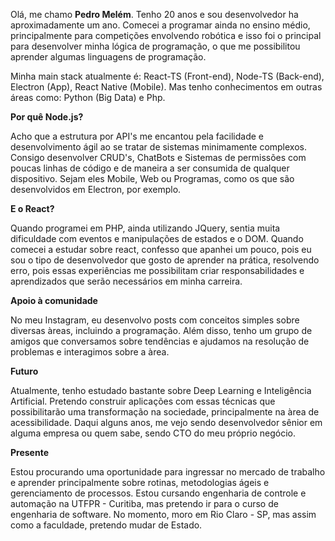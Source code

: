 Olá, me chamo **Pedro Melém**. Tenho 20 anos e sou desenvolvedor ha aproximadamente um ano. Comecei a programar ainda no ensino médio, principalmente para competições
envolvendo robótica e isso foi o principal para desenvolver minha lógica de programação, o que me possibilitou aprender algumas linguagens de programação.

Minha main stack atualmente é: React-TS (Front-end), Node-TS (Back-end), Electron (App), React Native (Mobile).
Mas tenho conhecimentos em outras áreas como: Python (Big Data) e Php.


**Por quê Node.js?**

  Acho que a estrutura por API's me encantou pela facilidade e desenvolvimento ágil ao se tratar de sistemas minimamente complexos.
  Consigo desenvolver CRUD's, ChatBots e Sistemas de permissões com poucas linhas de código e de maneira a ser consumida de qualquer dispositivo.
  Sejam eles Mobile, Web ou Programas, como os que são desenvolvidos em Electron, por exemplo.

**E o React?**

  Quando programei em PHP, ainda utilizando JQuery, sentia muita dificuldade com eventos e manipulações de estados e o DOM. Quando comecei a estudar sobre
  react, confesso que apanhei um pouco, pois eu sou o tipo de desenvolvedor que gosto de aprender na prática, resolvendo erro, pois essas experiências
  me possibilitam criar responsabilidades e aprendizados que serão necessários em minha carreira.
  
**Apoio à comunidade**

  No meu Instagram, eu desenvolvo posts com conceitos simples sobre diversas àreas, incluindo a programação. Além disso, tenho um grupo de amigos que 
  conversamos sobre tendências e ajudamos na resolução de problemas e interagimos sobre a àrea.
  
**Futuro**

  Atualmente, tenho estudado bastante sobre Deep Learning e Inteligência Artificial. Pretendo construir aplicações com essas técnicas que possibilitarão
  uma transformação na sociedade, principalmente na àrea de acessibilidade. Daqui alguns anos, me vejo sendo desenvolvedor sênior em alguma empresa ou quem 
  sabe, sendo CTO do meu próprio negócio.
  
**Presente**

  Estou procurando uma oportunidade para ingressar no mercado de trabalho e aprender principalmente sobre rotinas, metodologias ágeis e gerenciamento de 
  processos. Estou cursando engenharia de controle e automação na UTFPR - Curitiba, mas pretendo ir para o curso de engenharia de software.
  No momento, moro em Rio Claro - SP, mas assim como a faculdade, pretendo mudar de Estado.
